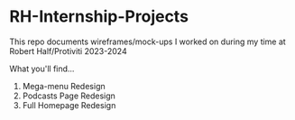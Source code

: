 # RH-Internship-Projects
This repo documents wireframes/mock-ups I worked on during my time at Robert Half/Protiviti 2023-2024

What you'll find... 

1. Mega-menu Redesign
2. Podcasts Page Redesign
3. Full Homepage Redesign
